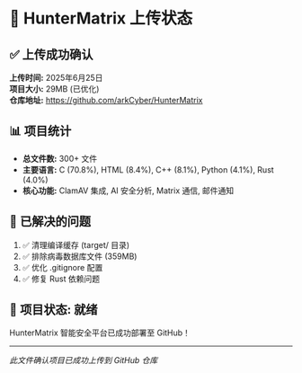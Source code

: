 # 🎉 HunterMatrix 上传状态

## ✅ 上传成功确认

**上传时间:** 2025年6月25日  
**项目大小:** 29MB (已优化)  
**仓库地址:** https://github.com/arkCyber/HunterMatrix

## 📊 项目统计
- **总文件数:** 300+ 文件
- **主要语言:** C (70.8%), HTML (8.4%), C++ (8.1%), Python (4.1%), Rust (4.0%)
- **核心功能:** ClamAV 集成, AI 安全分析, Matrix 通信, 邮件通知

## 🔧 已解决的问题
1. ✅ 清理编译缓存 (target/ 目录)
2. ✅ 排除病毒数据库文件 (359MB)
3. ✅ 优化 .gitignore 配置
4. ✅ 修复 Rust 依赖问题

## 🚀 项目状态: 就绪
HunterMatrix 智能安全平台已成功部署至 GitHub！

---
*此文件确认项目已成功上传到 GitHub 仓库* 